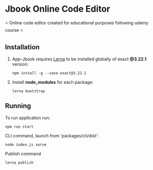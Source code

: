 # Jbook Online Code Editor

⭐ Online code editor created for educational purposes following udemy course ⭐

## Installation

1. App-Jbook requires [Lerna](https://lerna.js.org/) to be installed globally of exact **@3.22.1** version:

   `npm install -g --save-exact@3.22.1`

2. Install **node_modules** for each package:

   `lerna bootstrap`

## Running

To run application run:

`npm run start`

CLI command, launch from 'packages/cli/dist':

`node index.js serve`

Publish command

`lerna publish`
